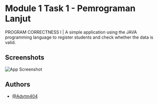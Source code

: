 
# Module 1 Task 1 - Pemrograman Lanjut

PROGRAM CORRECTNESS I | A simple application using the JAVA programming language to register students and check whether the data is valid.


## Screenshots

![App Screenshot](https://i.ibb.co/cFNFxHY/Screenshot-251.png)


## Authors

- [@Adytm404](https://github.com/Adytm404/)


